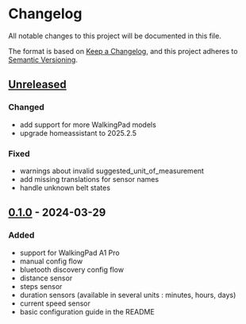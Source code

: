 # Changelog

All notable changes to this project will be documented in this file.

The format is based on [Keep a Changelog](https://keepachangelog.com/en/1.0.0/),
and this project adheres to [Semantic
Versioning](https://semver.org/spec/v2.0.0.html).

## [Unreleased]

### Changed

- add support for more WalkingPad models
- upgrade homeassistant to 2025.2.5

### Fixed

- warnings about invalid suggested_unit_of_measurement
- add missing translations for sensor names
- handle unknown belt states

## [0.1.0] - 2024-03-29

### Added

- support for WalkingPad A1 Pro
- manual config flow
- bluetooth discovery config flow
- distance sensor
- steps sensor
- duration sensors (available in several units : minutes, hours, days)
- current speed sensor
- basic configuration guide in the README

[unreleased]: https://github.com/madmatah/compare/v0.1.0...main
[0.1.0]: https://github.com/madmatah/hass-walkingpad/compare/eb2749688ebbf334fa29c5004511e8ee8680307f...v0.1.0
